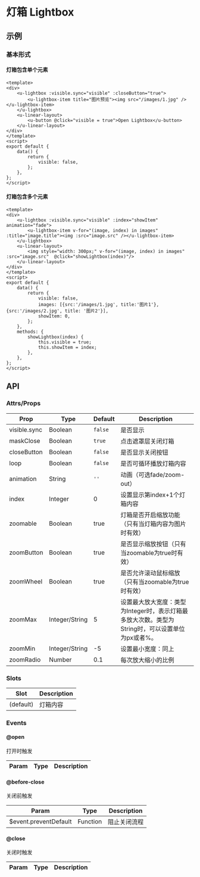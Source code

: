 # 灯箱 Lightbox

## 示例
### 基本形式
#### 灯箱包含单个元素

``` vue
<template>
<div>
    <u-lightbox :visible.sync="visible" :closeButton="true">
        <u-lightbox-item title="图片预览"><img src="/images/1.jpg" /></u-lightbox-item>
    </u-lightbox>
    <u-linear-layout>
        <u-button @click="visible = true">Open Lightbox</u-button>
    </u-linear-layout>
</div>
</template>
<script>
export default {
    data() {
        return {
            visible: false,
        };
    },
};
</script>
```

#### 灯箱包含多个元素

``` vue
<template>
<div>
    <u-lightbox :visible.sync="visible" :index="showItem" animation="fade">
        <u-lightbox-item v-for="(image, index) in images" :title="image.title"><img :src="image.src" /></u-lightbox-item>
    </u-lightbox>
    <u-linear-layout>
        <img style="width: 300px;" v-for="(image, index) in images" :src="image.src"  @click="showLightbox(index)"/>
    </u-linear-layout>
</div>
</template>
<script>
export default {
    data() {
        return {
            visible: false,
            images: [{src:'/images/1.jpg', title:'图片1'}, {src:'/images/2.jpg', title: '图片2'}],
            showItem: 0,
        };
    },
    methods: {
        showLightbox(index) {
            this.visible = true;
            this.showItem = index;
        },
    },
};
</script>
```

## API

### Attrs/Props

| Prop | Type | Default | Description |
| --------- | ---- | ------- | ----------- |
| visible.sync | Boolean | `false` | 是否显示 |
| maskClose | Boolean | `true` | 点击遮罩层关闭灯箱 |
| closeButton | Boolean | `false` | 是否显示关闭按钮 |
| loop | Boolean | `false` | 是否可循环播放灯箱内容 |
| animation | String | `''` | 动画（可选fade/zoom-out） |
| index | Integer | 0 | 设置显示第index+1个灯箱内容 |
| zoomable | Boolean | true | 灯箱是否开启缩放功能（只有当灯箱内容为图片时有效） |
| zoomButton | Boolean | true | 是否显示缩放按钮（只有当zoomable为true时有效） |
| zoomWheel | Boolean | true | 是否允许滚动鼠标缩放（只有当zoomable为true时有效） |
| zoomMax | Integer/String | 5 | 设置最大放大宽度：类型为Integer时，表示灯箱最多放大次数。类型为String时，可以设置单位为px或者%。 |
| zoomMin | Integer/String | -5 | 设置最小宽度：同上 |
| zoomRadio | Number | 0.1 | 每次放大缩小的比例 |

### Slots

| Slot | Description |
| ---- | ----------- |
| (default) | 灯箱内容 |

### Events

#### @open

打开时触发

| Param | Type | Description |
| ----- | ---- | ----------- |

#### @before-close

关闭前触发

| Param | Type | Description |
| ----- | ---- | ----------- |
| $event.preventDefault | Function | 阻止关闭流程 |

#### @close

关闭时触发

| Param | Type | Description |
| ----- | ---- | ----------- |
